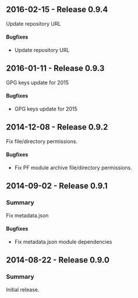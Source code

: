 ## 2016-02-15 - Release 0.9.4

Update repository URL

#### Bugfixes

- Update repository URL

## 2016-01-11 - Release 0.9.3

GPG keys update for 2015

#### Bugfixes

- GPG keys update for 2015

## 2014-12-08 - Release 0.9.2

Fix file/directory permissions.

#### Bugfixes

- Fix PF module archive file/directory permissions.

## 2014-09-02 - Release 0.9.1

### Summary

Fix metadata.json

#### Bugfixes

- Fix metadata.json module dependencies

## 2014-08-22 - Release 0.9.0

### Summary

Initial release.
